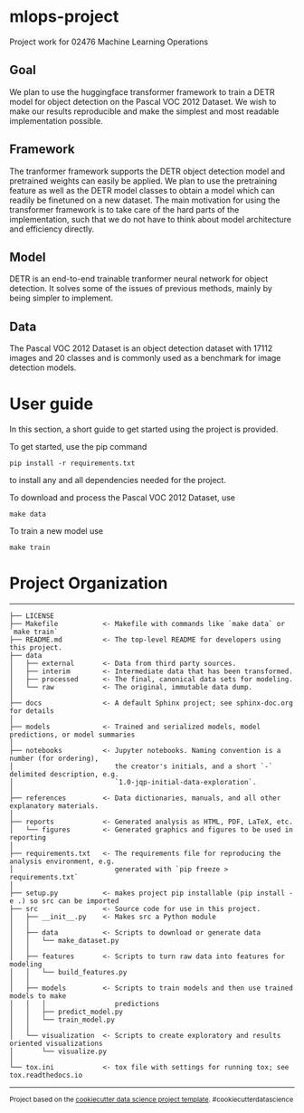 
# mlops-project
Project work for 02476 Machine Learning Operations

## Goal
We plan to use the huggingface transformer framework to train a DETR model for object detection on the Pascal VOC 2012 Dataset. We wish to make our results reproducible and make the simplest and most readable implementation possible.

## Framework
The tranformer framework supports the DETR object detection model and pretrained weights can easily be applied. We plan to use the pretraining feature as well as the DETR model classes to obtain a model which can readily be finetuned on a new dataset. The main motivation for using the transformer framework is to take care of the hard parts of the implementation, such that we do not have to think about model architecture and efficiency directly.

## Model
DETR is an end-to-end trainable tranformer neural network for object detection. It solves some of the issues of previous methods, mainly by being simpler to implement.

## Data
The Pascal VOC 2012 Dataset is an object detection dataset with 17112 images and 20 classes and is commonly used as a benchmark for image detection models.

# User guide
In this section, a short guide to get started using the project is provided.

To get started, use the pip command
```
pip install -r requirements.txt
```
to install any and all dependencies needed for the project.

To download and process the Pascal VOC 2012 Dataset, use
```
make data
```

To train a new model use
```
make train
```

# Project Organization
------------

    ├── LICENSE
    ├── Makefile           <- Makefile with commands like `make data` or `make train`
    ├── README.md          <- The top-level README for developers using this project.
    ├── data
    │   ├── external       <- Data from third party sources.
    │   ├── interim        <- Intermediate data that has been transformed.
    │   ├── processed      <- The final, canonical data sets for modeling.
    │   └── raw            <- The original, immutable data dump.
    │
    ├── docs               <- A default Sphinx project; see sphinx-doc.org for details
    │
    ├── models             <- Trained and serialized models, model predictions, or model summaries
    │
    ├── notebooks          <- Jupyter notebooks. Naming convention is a number (for ordering),
    │                         the creator's initials, and a short `-` delimited description, e.g.
    │                         `1.0-jqp-initial-data-exploration`.
    │
    ├── references         <- Data dictionaries, manuals, and all other explanatory materials.
    │
    ├── reports            <- Generated analysis as HTML, PDF, LaTeX, etc.
    │   └── figures        <- Generated graphics and figures to be used in reporting
    │
    ├── requirements.txt   <- The requirements file for reproducing the analysis environment, e.g.
    │                         generated with `pip freeze > requirements.txt`
    │
    ├── setup.py           <- makes project pip installable (pip install -e .) so src can be imported
    ├── src                <- Source code for use in this project.
    │   ├── __init__.py    <- Makes src a Python module
    │   │
    │   ├── data           <- Scripts to download or generate data
    │   │   └── make_dataset.py
    │   │
    │   ├── features       <- Scripts to turn raw data into features for modeling
    │   │   └── build_features.py
    │   │
    │   ├── models         <- Scripts to train models and then use trained models to make
    │   │   │                 predictions
    │   │   ├── predict_model.py
    │   │   └── train_model.py
    │   │
    │   └── visualization  <- Scripts to create exploratory and results oriented visualizations
    │       └── visualize.py
    │
    └── tox.ini            <- tox file with settings for running tox; see tox.readthedocs.io


--------

<p><small>Project based on the <a target="_blank" href="https://drivendata.github.io/cookiecutter-data-science/">cookiecutter data science project template</a>. #cookiecutterdatascience</small></p>

